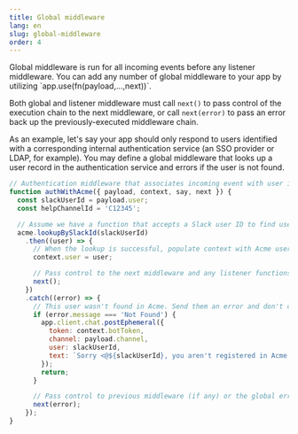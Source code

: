 ```yaml
---
title: Global middleware
lang: en
slug: global-middleware
order: 4
---
```


<div class="section-content">
Global middleware is run for all incoming events before any listener middleware. You can add any number of global middleware to your app by utilizing `app.use(fn(payload,...,next))`. 

Both global and listener middleware must call `next()` to pass control of the execution chain to the next middleware, or call `next(error)` to pass an error back up the previously-executed middleware chain.

As an example, let's say your app should only respond to users identified with a corresponding internal authentication service (an SSO provider or LDAP, for example). You may define a global middleware that looks up a user record in the authentication service and errors if the user is not found.
</div>

```javascript
// Authentication middleware that associates incoming event with user in Acme identity provider
function authWithAcme({ payload, context, say, next }) {
  const slackUserId = payload.user;
  const helpChannelId = 'C12345';

  // Assume we have a function that accepts a Slack user ID to find user details from Acme
  acme.lookupBySlackId(slackUserId)
    .then((user) => {
      // When the lookup is successful, populate context with Acme user details
      context.user = user;

      // Pass control to the next middleware and any listener functions
      next();
    })
    .catch((error) => {
      // This user wasn't found in Acme. Send them an error and don't continue processing event
      if (error.message === 'Not Found') {
        app.client.chat.postEphemeral({
          token: context.botToken,
          channel: payload.channel,
          user: slackUserId,
          text: `Sorry <@${slackUserId}, you aren't registered in Acme. Please post in <#${helpChannelId} for assistance.`
        });
        return;
      }

      // Pass control to previous middleware (if any) or the global error handler
      next(error);
    });
}
```